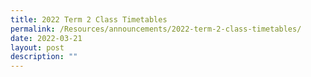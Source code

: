 ```yaml
---
title: 2022 Term 2 Class Timetables
permalink: /Resources/announcements/2022-term-2-class-timetables/
date: 2022-03-21
layout: post
description: ""
---
```

